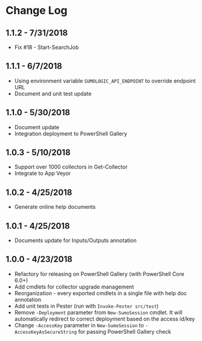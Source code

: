 # Change Log

## 1.1.2 - 7/31/2018

- Fix #18 - Start-SearchJob

## 1.1.1 - 6/7/2018

- Using environment variable `SUMOLOGIC_API_ENDPOINT` to override endpoint URL
- Document and unit test update

## 1.1.0 - 5/30/2018

- Document update
- Integration deployment to PowerShell Gallery

## 1.0.3 - 5/10/2018

- Support over 1000 collectors in Get-Collector
- Integrate to App Veyor

## 1.0.2 - 4/25/2018

- Generate online help documents

## 1.0.1 - 4/25/2018

- Documents update for Inputs/Outputs annotation

## 1.0.0 - 4/23/2018

- Refactory for releasing on PowerShell Gallery (with PowerShell Core 6.0+)
- Add cmdlets for collector upgrade management
- Reorganization - every exported cmdlets in a single file with help doc annotation
- Add unit tests in Pester (run with `Invoke-Pester src/test`)
- Remove `-Deployment` parameter from `New-SumoSession` cmdlet. It will automatically redirect to correct deployment based on the access id/key
- Change `-AccessKey` parameter in `New-SumoSession` to `-AccessKeyAsSecureString` for passing PowerShell Gallery check